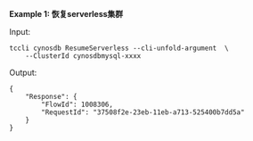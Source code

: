 **Example 1: 恢复serverless集群**



Input: 

```
tccli cynosdb ResumeServerless --cli-unfold-argument  \
    --ClusterId cynosdbmysql-xxxx
```

Output: 
```
{
    "Response": {
        "FlowId": 1008306,
        "RequestId": "37508f2e-23eb-11eb-a713-525400b7dd5a"
    }
}
```

